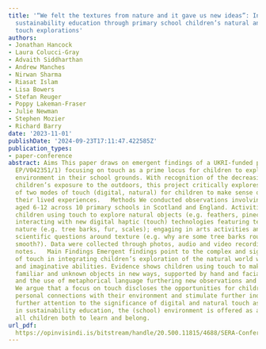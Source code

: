 ```yaml
---
title: '“We felt the textures from nature and it gave us new ideas”: Investigating
  sustainability education through primary school children’s natural and digital haptic
  touch explorations'
authors:
- Jonathan Hancock
- Laura Colucci-Gray
- Advaith Siddharthan
- Andrew Manches
- Nirwan Sharma
- Riasat Islam
- Lisa Bowers
- Stefan Reuger
- Poppy Lakeman-Fraser
- Julie Newman
- Stephen Mozier
- Richard Barry
date: '2023-11-01'
publishDate: '2024-09-23T17:11:47.422585Z'
publication_types:
- paper-conference
abstract: Aims This paper draws on emergent findings of a UKRI-funded project (SENSE,
  EP/V042351/1) focusing on touch as a prime locus for children to explore the natural
  environment in their school grounds. With recognition of the decreasing levels of
  children’s exposure to the outdoors, this project critically explores the integration
  of two modes of touch (digital, natural) for children to make sense of and articulate
  their lived experiences.   Methods We conducted observations involving 302 children
  aged 6-12 across 10 primary schools in Scotland and England. Activities involved
  children using touch to explore natural objects (e.g. feathers, pinecones, leaves);
  interacting with new digital haptic (touch) technologies featuring textures from
  nature (e.g. tree barks, fur, scales); engaging in arts activities and exploring
  scientific questions around texture (e.g. why are some tree barks rough and others
  smooth?). Data were collected through photos, audio and video recordings, and observation
  notes.   Main Findings Emergent findings point to the complex and significant role
  of touch in integrating children’s exploration of the natural world with their communication
  and imaginative abilities. Evidence shows children using touch to make sense of
  familiar and unknown objects in new ways, supported by hand and facial gestures
  and the use of metaphorical language furthering new observations and new questions.  Conclusions
  We argue that a focus on touch discloses the opportunities for children to develop
  personal connections with their environment and stimulate further inquiry. Drawing
  further attention to the significance of digital and natural touch as modes of learning
  in sustainability education, the (school) environment is offered as a ‘place’ for
  all children both to learn and belong.
url_pdf: 
  https://opinvisindi.is/bitstream/handle/20.500.11815/4688/SERA-Conference-booklet-2023.pdf
---
```

